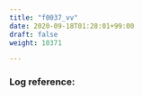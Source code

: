 ```yaml
---
title: "f0037_vv"
date: 2020-09-18T01:28:01+99:00
draft: false
weight: 10371

---
```


### Log reference: <no value>

```
